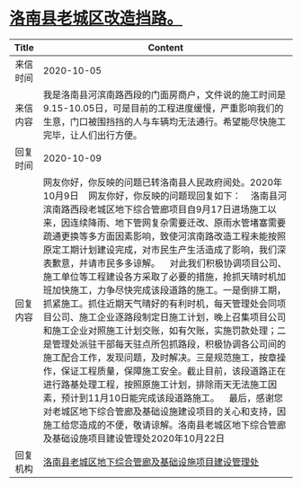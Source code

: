 # <a href="http://www.shangluo.gov.cn/zmhd/ldxxxx.jsp?urltype=leadermail.LeaderMailContentUrl&wbtreeid=1112&leadermailid=6503">洛南县老城区改造挡路。</a>
| Title |                                                                                                                                                                                                                                                                                Content                                                                                                                                                                                                                                                                                 |
|:-----:|------------------------------------------------------------------------------------------------------------------------------------------------------------------------------------------------------------------------------------------------------------------------------------------------------------------------------------------------------------------------------------------------------------------------------------------------------------------------------------------------------------------------------------------------------------------------|
| 来信时间  | 2020-10-05                                                                                                                                                                                                                                                                                                                                                                                                                                                                                                                                                             |
| 来信内容  | 我是洛南县河滨南路西段的门面房商户，文件说的施工时间是9.15-10.05日，可是目前的工程进度缓慢，严重影响我们的生意，门口被围挡挡的人与车辆均无法通行。希望能尽快施工完毕，让人们出行方便。                                                                                                                                                                                                                                                                                                                                                                                                                                                                       |
| 回复时间  | 2020-10-09                                                                                                                                                                                                                                                                                                                                                                                                                                                                                                                                                             |
| 回复内容  | 网友你好，你反映的问题已转洛南县人民政府阅处。2020年10月9日    网友你好，你反映的问题现回复如下：    洛南县河滨南路西段老城区地下综合管廊项目自9月17日进场施工以来，因连续降雨、地下管网复杂需要迁改、原雨水管堵塞需要疏通更换等多方面因素影响，致使河滨南路改造工程未能按照原定工期计划建设完成，对市民生产生活造成了影响，我们深表歉意，并请市民多多谅解。    对此我们积极协调项目公司、施工单位等工程建设各方采取了必要的措施，抢抓天晴时机加班加快施工，力争尽快完成该段道路的施工。一是倒排工期，抓紧施工。抓住近期天气晴好的有利时机，每天管理处会同项目公司、施工企业逐路段制定日施工计划，晚上召集项目公司和施工企业对照施工计划交账，如有欠账，实施罚款处理；二是管理处派驻干部每天驻点所包抓路段，积极协调各公司间的施工配合工作，发现问题，及时解决。三是规范施工，按章操作，保证工程质量，保障施工安全。截止目前，该段道路正在进行路基处理工程，按照原施工计划，排除雨天无法施工因素，预计到11月10日能完成该段道路施工。    最后，感谢您对老城区地下综合管廊及基础设施建设项目的关心和支持，因施工给您造成的不便，敬请谅解。洛南县老城区地下综合管廊及基础设施项目建设管理处2020年10月22日 |
| 回复机构  | <a href="../../categories/agencies/洛南县老城区地下综合管廊及基础设施项目建设管理处.md">洛南县老城区地下综合管廊及基础设施项目建设管理处</a>                                                                                                                                                                                                                                                                                                                                                                                                                                                                             |